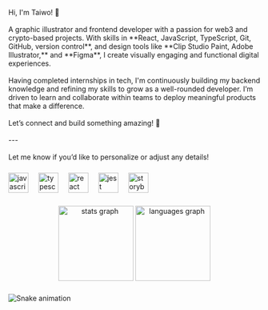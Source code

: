 <p align="left">Hi, I'm Taiwo! 👋<br><br>A graphic illustrator and frontend developer with a passion for web3 and crypto-based projects. With skills in **React, JavaScript, TypeScript, Git, GitHub, version control**, and design tools like **Clip Studio Paint, Adobe Illustrator,** and **Figma**, I create visually engaging and functional digital experiences. <br><br>Having completed internships in tech, I'm continuously building my backend knowledge and refining my skills to grow as a well-rounded developer. I’m driven to learn and collaborate within teams to deploy meaningful products that make a difference.<br><br>Let’s connect and build something amazing! 🚀<br><br>--- <br><br>Let me know if you’d like to personalize or adjust any details!</p>

###

<div align="left">
  <img src="https://cdn.jsdelivr.net/gh/devicons/devicon/icons/javascript/javascript-original.svg" height="40" alt="javascript logo"  />
  <img width="12" />
  <img src="https://cdn.jsdelivr.net/gh/devicons/devicon/icons/typescript/typescript-original.svg" height="40" alt="typescript logo"  />
  <img width="12" />
  <img src="https://cdn.jsdelivr.net/gh/devicons/devicon/icons/react/react-original.svg" height="40" alt="react logo"  />
  <img width="12" />
  <img src="https://cdn.jsdelivr.net/gh/devicons/devicon/icons/jest/jest-plain.svg" height="40" alt="jest logo"  />
  <img width="12" />
  <img src="https://cdn.jsdelivr.net/gh/devicons/devicon/icons/storybook/storybook-original.svg" height="40" alt="storybook logo"  />
</div>

###

<div align="center">
  <img src="https://github-readme-stats.vercel.app/api?username=kordan-dev&hide_title=false&hide_rank=false&show_icons=true&include_all_commits=true&count_private=true&disable_animations=false&theme=dracula&locale=en&hide_border=false&order=1" height="150" alt="stats graph"  />
  <img src="https://github-readme-stats.vercel.app/api/top-langs?username=kordan-dev&locale=en&hide_title=false&layout=compact&card_width=320&langs_count=5&theme=dracula&hide_border=false&order=2" height="150" alt="languages graph"  />
</div>

###

<img src="https://raw.githubusercontent.com/kordan-dev/kordan-dev/output/snake.svg" alt="Snake animation" />

###

